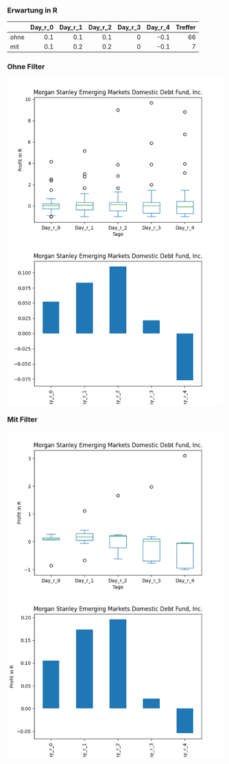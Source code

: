 ### Erwartung in R
|      |   Day_r_0 |   Day_r_1 |   Day_r_2 |   Day_r_3 |   Day_r_4 |   Treffer |
|:-----|----------:|----------:|----------:|----------:|----------:|----------:|
| ohne |       0.1 |       0.1 |       0.1 |         0 |      -0.1 |        66 |
| mit  |       0.1 |       0.2 |       0.2 |         0 |      -0.1 |         7 |

### Ohne Filter
![image info](./data/EDD_box_all.png)
![image info](./data/EDD_median_all.png)

### Mit Filter
![image info](./data/EDD_box_filtered.png)
![image info](./data/EDD_median_filtered.png)